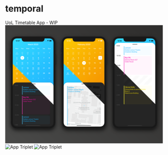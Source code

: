 # temporal
UoL Timetable App - WIP
![App Triplet](https://github.com/reubn/temporal/raw/master/brand/Artboard%201%402x.png)
![App Triplet](https://github.com/reubn/temporal/raw/master/brand/1.gif)
![App Triplet](https://github.com/reubn/temporal/raw/master/brand/2.gif)
